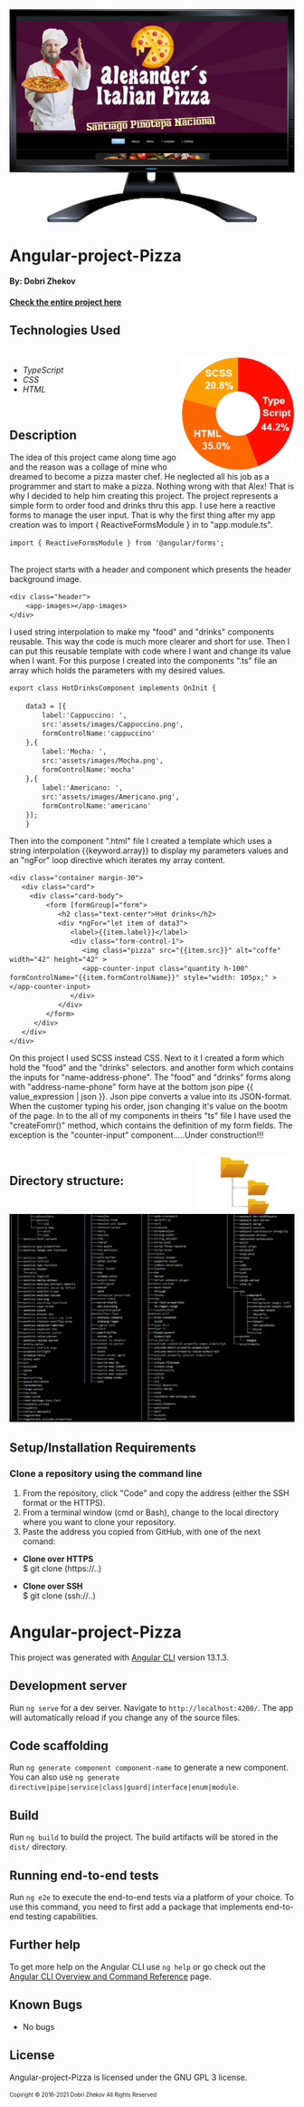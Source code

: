 <img align="justify" alt="chart" width="950px" src="https://github.com/zhekovdobri/Angular-Pizza-app/blob/main/assets/images/Alexander_Pizza1200px.gif">

# Angular-project-Pizza

#### By: Dobri Zhekov

#### [<ins>Check the entire project here</ins>](https://zhekovdobri.github.io/Angular-Pizza-app/)

## Technologies Used

<div class=pull-left>

</div>
&nbsp;&nbsp;&nbsp;&nbsp;&nbsp;&nbsp;&nbsp;&nbsp;&nbsp;&nbsp;&nbsp;&nbsp;&nbsp;&nbsp;&nbsp;
<div class=pull-right>
<img align="right" alt="chart" height="200px" src="https://github.com/zhekovdobri/Angular-Pizza-app/blob/main/Pizza_language_chart.png">
</div>

* _TypeScript_
* _CSS_
* _HTML_


<br />

## Description
The idea of this project came along time ago and the reason was a collage of mine who dreamed to become a pizza master chef. He neglected all his job as a programmer and start to make a pizza. Nothing wrong with that Alex! That is why I decided to help him creating this project. The project represents a simple form to order food and drinks thru this app. I use here a reactive forms to manage the user input. That is why the first thing after my app creation was to import { ReactiveFormsModule } in to "app.module.ts".
<br />

`import { ReactiveFormsModule } from '@angular/forms';`

<br />
The project starts with a header and component which presents the header background image.

```
<div class="header">
    <app-images></app-images>
</div> 
```
I used string interpolation to make my "food" and "drinks" components reusable. This way the code is much more clearer and short for use. Then I can put this reusable template with code where I want and change its value when I want. For this purpose I created into the components ".ts" file an array which holds the parameters with my desired values. 
```
export class HotDrinksComponent implements OnInit {
    
    data3 = [{
        label:'Cappuccino: ',
        src:'assets/images/Cappuccino.png',
        formControlName:'cappuccino'
    },{
        label:'Mocha: ',
        src:'assets/images/Mocha.png',
        formControlName:'mocha'
    },{
        label:'Americano: ',
        src:'assets/images/Americano.png',
        formControlName:'americano' 
    }];
    }
```
Then into the component ".html" file I created a template which uses a string interpolation {{keyword.array}} to display my parameters values and an "ngFor" loop directive which iterates my array content.
```
<div class="container margin-30">
   <div class="card">
     <div class="card-body">
         <form [formGroup]="form">
            <h2 class="text-center">Hot drinks</h2>
            <div *ngFor="let item of data3">
               <label>{{item.label}}</label>
               <div class="form-control-1">
                  <img class="pizza" src="{{item.src}}" alt="coffe" width="42" height="42" >
                  <app-counter-input class="quantity h-100" formControlName="{{item.formControlName}}" style="width: 105px;" ></app-counter-input>
               </div>
            </div>  
         </form>
      </div>
   </div>
</div>
```
On this project I used SCSS instead CSS. Next to it I created a form which hold the "food" and the "drinks" selectors.  and another form which contains the inputs for "name-address-phone". The "food" and "drinks" forms along with "address-name-phone" form have at the bottom json pipe {{ value_expression | json }}. Json pipe converts a value into its JSON-format. When the customer typing his order, json changing it's value on the bootm of the page. In to the all of my components in theirs "ts" file I have used the "createFomr()" method, which contains the definition of my form fields. The exception is the "counter-input" component.....Under construction!!!

</div>
&nbsp;&nbsp;&nbsp;&nbsp;&nbsp;&nbsp;&nbsp;&nbsp;&nbsp;&nbsp;&nbsp;&nbsp;&nbsp;&nbsp;&nbsp;
<div class=pull-right>
<img align="right" alt="chart" height="100px" src="https://github.com/zhekovdobri/Angular-project-Animation/blob/13623e56193965cc9087844ff371f984af0c11ee/src/assets/images/Directory_structure2-removebg-preview.png">
</div>

## Directory structure:

<img alt="chart" src="https://github.com/zhekovdobri/Angular-Pizza-app/blob/main/assets/images/Directory%20Tree%20Pizza.png">

## Setup/Installation Requirements

### Clone a repository using the command line 

1. From the repository, click "Code" and copy the address (either the SSH format or the HTTPS). 
2. From a terminal window (cmd or Bash), change to the local directory where you want to clone your repository.
3. Paste the address you copied from GitHub, with one of the next comand:

* **Clone over HTTPS**<br>
  $ git clone (https://..)
  
* **Clone over SSH**<br>
  $ git clone (ssh://..)

# Angular-project-Pizza

This project was generated with [Angular CLI](https://github.com/angular/angular-cli) version 13.1.3.

## Development server

Run `ng serve` for a dev server. Navigate to `http://localhost:4200/`. The app will automatically reload if you change any of the source files.

## Code scaffolding

Run `ng generate component component-name` to generate a new component. You can also use `ng generate directive|pipe|service|class|guard|interface|enum|module`.

## Build

Run `ng build` to build the project. The build artifacts will be stored in the `dist/` directory.

## Running end-to-end tests

Run `ng e2e` to execute the end-to-end tests via a platform of your choice. To use this command, you need to first add a package that implements end-to-end testing capabilities.

## Further help

To get more help on the Angular CLI use `ng help` or go check out the [Angular CLI Overview and Command Reference](https://angular.io/cli) page.

## Known Bugs

* No bugs

## License


Angular-project-Pizza is licensed under the GNU GPL 3 license.

<sub><sup>Copiright © 2016-2021 Dobri Zhekov All Rights Reserved</sup></sub>
